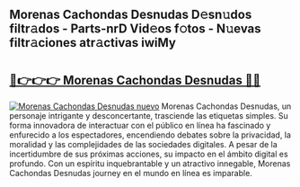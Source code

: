 ## Morenas Cachondas Desnudas D𝚎sn𝚞dos filtr𝚊dos - Parts-nrD Vid𝚎os f𝚘tos - N𝚞evas filtr𝚊ciones atr𝚊ctivas iwiMy

# <h2><a href="http://mb40w4s.tromn.icu/?c=Morenas+Cachondas+Desnudas">🔗👉👉👉 Morenas Cachondas Desnudas 🔗🔗</a></h2>

[![Morenas Cachondas Desnudas nuevo](https://i.imgur.com/pEAQMta.gif)](http://mb40w4s.tromn.icu/?c=Morenas+Cachondas+Desnudas)
Morenas Cachondas Desnudas, un personaje intrigante y desconcertante, trasciende las etiquetas simples. Su forma innovadora de interactuar con el público en línea ha fascinado y enfurecido a los espectadores, encendiendo debates sobre la privacidad, la moralidad y las complejidades de las sociedades digitales. A pesar de la incertidumbre de sus próximas acciones, su impacto en el ámbito digital es profundo. Con un espíritu inquebrantable y un atractivo innegable, Morenas Cachondas Desnudas journey en el mundo en línea es imparable.
